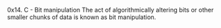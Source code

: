 0x14. C - Bit manipulation
The act of algorithmically altering bits or other smaller chunks of data is known as bit manipulation.